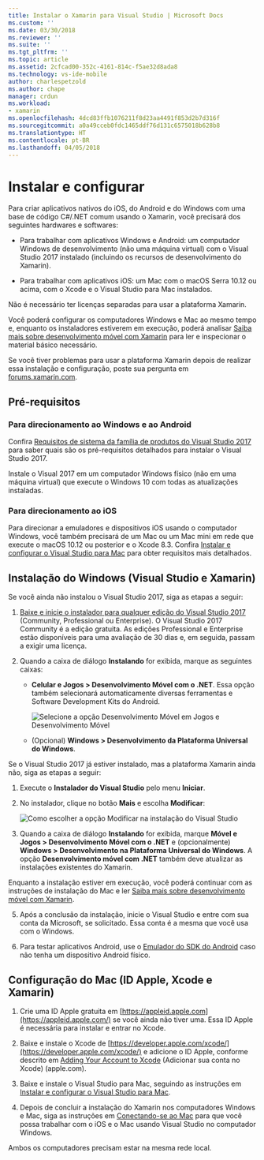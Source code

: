 ```yaml
---
title: Instalar o Xamarin para Visual Studio | Microsoft Docs
ms.custom: ''
ms.date: 03/30/2018
ms.reviewer: ''
ms.suite: ''
ms.tgt_pltfrm: ''
ms.topic: article
ms.assetid: 2cfcad00-352c-4161-814c-f5ae32d8ada8
ms.technology: vs-ide-mobile
author: charlespetzold
ms.author: chape
manager: crdun
ms.workload:
- xamarin
ms.openlocfilehash: 4dcd83ffb1076211f8d23aa4491f853d2b7d316f
ms.sourcegitcommit: a0a49cceb0fdc1465ddf76d131c6575018b628b8
ms.translationtype: HT
ms.contentlocale: pt-BR
ms.lasthandoff: 04/05/2018
---
```

# <a name="setup-and-install"></a>Instalar e configurar

Para criar aplicativos nativos do iOS, do Android e do Windows com uma base de código C#/.NET comum usando o Xamarin, você precisará dos seguintes hardwares e softwares:

-   Para trabalhar com aplicativos Windows e Android: um computador Windows de desenvolvimento (não uma máquina virtual) com o Visual Studio 2017 instalado (incluindo os recursos de desenvolvimento do Xamarin).  

-   Para trabalhar com aplicativos iOS: um Mac com o macOS Serra 10.12 ou acima, com o Xcode e o Visual Studio para Mac instalados.

Não é necessário ter licenças separadas para usar a plataforma Xamarin.
 
Você poderá configurar os computadores Windows e Mac ao mesmo tempo e, enquanto os instaladores estiverem em execução, poderá analisar [Saiba mais sobre desenvolvimento móvel com Xamarin](../cross-platform/learn-about-mobile-development-with-xamarin.md) para ler e inspecionar o material básico necessário.

Se você tiver problemas para usar a plataforma Xamarin depois de realizar essa instalação e configuração, poste sua pergunta em [forums.xamarin.com](http://forums.xamarin.com/).

<a name="prereq" /> 

## <a name="pre-requisites"></a>Pré-requisitos

###  <a name="for-targeting-windows-and-android"></a>Para direcionamento ao Windows e ao Android

Confira [Requisitos de sistema da família de produtos do Visual Studio 2017](https://www.visualstudio.com/productinfo/vs2017-system-requirements-vs) para saber quais são os pré-requisitos detalhados para instalar o Visual Studio 2017.

Instale o Visual 2017 em um computador Windows físico (não em uma máquina virtual) que execute o Windows 10 com todas as atualizações instaladas. 

### <a name="for-targeting-ios"></a>Para direcionamento ao iOS

Para direcionar a emuladores e dispositivos iOS usando o computador Windows, você também precisará de um Mac ou um Mac mini em rede que execute o macOS 10.12 ou posterior e o Xcode 8.3. Confira [Instalar e configurar o Visual Studio para Mac](/visualstudio/mac/installation.md) para obter requisitos mais detalhados.

<a name="windows" /> 

##  <a name="windows-setup-visual-studio-and-xamarin"></a>Instalação do Windows (Visual Studio e Xamarin)

Se você ainda não instalou o Visual Studio 2017, siga as etapas a seguir:

1.  [Baixe e inicie o instalador para qualquer edição do Visual Studio 2017](https://www.visualstudio.com/downloads/) (Community, Professional ou Enterprise). O Visual Studio 2017 Community é a edição gratuita. As edições Professional e Enterprise estão disponíveis para uma avaliação de 30 dias e, em seguida, passam a exigir uma licença.

2.  Quando a caixa de diálogo **Instalando** for exibida, marque as seguintes caixas:    

    - **Celular e Jogos > Desenvolvimento Móvel com o .NET**. Essa opção também selecionará automaticamente diversas ferramentas e Software Development Kits do Android. 

        ![Selecione a opção Desenvolvimento Móvel em Jogos e Desenvolvimento Móvel](../cross-platform/media/cross-plat-xamarin-setup-2a.png "Instalação 2 entre várias plataformas do Xamarin")

    - (Opcional) **Windows > Desenvolvimento da Plataforma Universal do Windows**. 

Se o Visual Studio 2017 já estiver instalado, mas a plataforma Xamarin ainda não, siga as etapas a seguir:

1. Execute o **Instalador do Visual Studio** pelo menu **Iniciar**.

2.  No instalador, clique no botão **Mais** e escolha **Modificar**:

    ![Como escolher a opção Modificar na instalação do Visual Studio](../cross-platform/media/cross-plat-xamarin-setup-1a.png "Instalação 1 entre várias plataformas do Xamarin")

3.  Quando a caixa de diálogo **Instalando** for exibida, marque **Móvel e Jogos > Desenvolvimento Móvel com o .NET** e (opcionalmente) **Windows > Desenvolvimento na Plataforma Universal do Windows**. A opção **Desenvolvimento móvel com .NET** também deve atualizar as instalações existentes do Xamarin.

Enquanto a instalação estiver em execução, você poderá continuar com as instruções de instalação do Mac e ler [Saiba mais sobre desenvolvimento móvel com Xamarin](../cross-platform/learn-about-mobile-development-with-xamarin.md).

5.  Após a conclusão da instalação, inicie o Visual Studio e entre com sua conta da Microsoft, se solicitado. Essa conta é a mesma que você usa com o Windows.

6.  Para testar aplicativos Android, use o [Emulador do SDK do Android](/xamarin/android/get-started/installation/android-emulator/) caso não tenha um dispositivo Android físico. 

<a name="mac" />

##  <a name="mac-setup-apple-id-xcode-and-xamarin"></a>Configuração do Mac (ID Apple, Xcode e Xamarin)

1.  Crie uma ID Apple gratuita em [https://appleid.apple.com](https://appleid.apple.com/) se você ainda não tiver uma. Essa ID Apple é necessária para instalar e entrar no Xcode.

2.  Baixe e instale o Xcode de [https://developer.apple.com/xcode/](https://developer.apple.com/xcode/) e adicione o ID Apple, conforme descrito em [Adding Your Account to Xcode](https://developer.apple.com/library/content/documentation/IDEs/Conceptual/AppStoreDistributionTutorial/AddingYourAccounttoXcode/AddingYourAccounttoXcode.html#//apple_ref/doc/uid/TP40013839-CH40-SW1) (Adicionar sua conta no Xcode) (apple.com).

3.  Baixe e instale o Visual Studio para Mac, seguindo as instruções em [Instalar e configurar o Visual Studio para Mac](/visualstudio/mac/installation.md).

4.  Depois de concluir a instalação do Xamarin nos computadores Windows e Mac, siga as instruções em [Conectando-se ao Mac](/xamarin/ios/get-started/installation/windows/connecting-to-mac/) para que você possa trabalhar com o iOS e o Mac usando Visual Studio no computador Windows.

Ambos os computadores precisam estar na mesma rede local.